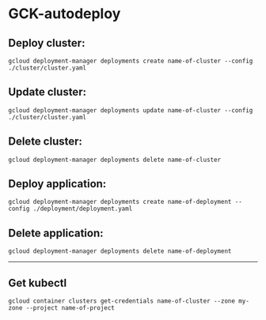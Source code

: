 # GCK-autodeploy

## Deploy cluster:
```gcloud deployment-manager deployments create name-of-cluster --config ./cluster/cluster.yaml```

## Update cluster:
```gcloud deployment-manager deployments update name-of-cluster --config ./cluster/cluster.yaml```

## Delete cluster:
```gcloud deployment-manager deployments delete name-of-cluster```



## Deploy application:
```gcloud deployment-manager deployments create name-of-deployment --config ./deployment/deployment.yaml```

## Delete application:
```gcloud deployment-manager deployments delete name-of-deployment```

---

## Get kubectl
```gcloud container clusters get-credentials name-of-cluster --zone my-zone --project name-of-project```
